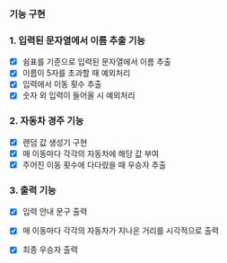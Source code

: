### 기능 구현

### 1. 입력된 문자열에서 이름 추출 기능

- [x] 쉼표를 기준으로 입력된 문자열에서 이름 추출
- [x] 이름이 5자를 초과할 때 예외처리
- [x] 입력에서 이동 횟수 추출
- [x] 숫자 외 입력이 들어올 시 예외처리

### 2. 자동차 경주 기능

- [x] 랜덤 값 생성기 구현
- [x] 매 이동마다 각각의 자동차에 해당 값 부여
- [x] 주어진 이동 횟수에 다다랐을 때 우승자 추출

### 3. 출력 기능

- [x] 입력 안내 문구 출력
- [x] 매 이동마다 각각의 자동차가 지나온 거리를 시각적으로 출력
- [x] 최종 우승자 출력

